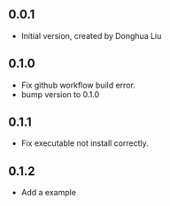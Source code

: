 ## 0.0.1

- Initial version, created by Donghua Liu

## 0.1.0

- Fix github workflow build error.
- bump version to 0.1.0

## 0.1.1

- Fix executable not install correctly.

## 0.1.2

- Add a example
